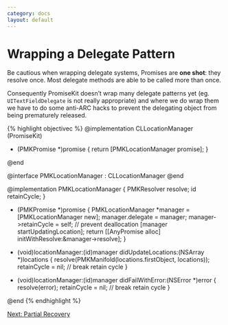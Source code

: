 ```yaml
---
category: docs
layout: default
---
```


# Wrapping a Delegate Pattern

Be cautious when wrapping delegate systems, Promises are **one shot**: they resolve once. Most delegate methods are able to be called more than once.

Consequently PromiseKit doesn’t wrap many delegate patterns yet (eg. `UITextFieldDelegate` is not really appropriate) and where we do wrap them we have to do some anti-ARC hacks to prevent the delegating object from being prematurely released.

{% highlight objectivec %}
@implementation CLLocationManager (PromiseKit)

+ (PMKPromise *)promise {
    return [PMKLocationManager promise];
}

@end

@interface PMKLocationManager : CLLocationManager <CLLocationManagerDelegate>
@end

@implementation PMKLocationManager {
    PMKResolver resolve;
    id retainCycle;
}

+ (PMKPromise *)promise {
    PMKLocationManager *manager = [PMKLocationManager new];
    manager.delegate = manager;
    manager->retainCycle = self;  // prevent deallocation
    [manager startUpdatingLocation];
    return [[AnyPromise alloc] initWithResolve:&manager->resolve];
}

- (void)locationManager:(id)manager didUpdateLocations:(NSArray *)locations {
    resolve(PMKManifold(locations.firstObject, locations));
    retainCycle = nil;  // break retain cycle
}

- (void)locationManager:(id)manager didFailWithError:(NSError *)error {
    resolve(error);
    retainCycle = nil;  // break retain cycle
}

@end
{% endhighlight %}

<div><a class="pagination" href="/partial-recovery">Next: Partial Recovery</a></div>
